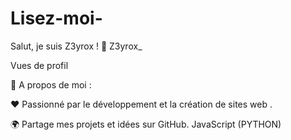 # Lisez-moi-
Salut, je suis Z3yrox ! 👋
Z3yrox_

Vues de profil

🚀 A propos de moi :

 ❤️ Passionné par le développement et la création de sites web .

🌍 Partage mes projets et idées sur GitHub.
JavaScript (PYTHON) 
